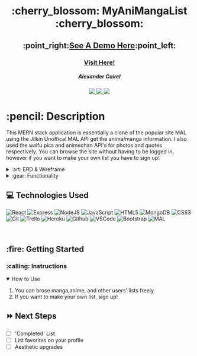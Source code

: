 <div align="center">
   <h1>:cherry_blossom: MyAniMangaList  :cherry_blossom: </h1>
    <h2>:point_right:<a href="https://vimeo.com/735621913">See A Demo Here</a>:point_left:</h2>

   <h3><a href="https://myanimanga.herokuapp.com/">Visit Here!</a></h3>                            
   <h5>Alexander Cairel</h5>                             
   <a href="https://github.com/ajcairel" target="_blank">
      <img src="https://img.shields.io/badge/-GitHub:ajcairel-darkgreen?style=flat&logo=medium"/>
   </a>
   <a href="https://www.linkedin.com/in/alexandercairel/" target="_blank">
      <img src="https://img.shields.io/badge/-linkedin.com/in/alexandercairel/-blue?style=flat&``logo=Linkedin&logoColor=white">
   </a> 
   <a href="mailto:alexanderjcairel@gmail.com" target="_blank">
      <img src="https://img.shields.io/badge/-alexanderjcairel@gmail.com-c14438?style=flat&logo=Gmail&``logoColor=white">
   </a>  

</div>

<h1>:pencil: Description</h1>
<p> This MERN stack application is essentially a clone of the popular site MAL using the Jilkin Unoffical MAL API get the anima/manga information. I also used the waifu pics and animechan API's for photos and quotes respectively. You can browse the site without having to be logged in, however if you want to make your own list you have to sign up!  </p>

<details>
<summary> :art: ERD & Wireframe </summary>

| Description | Screenshot |
|------------ | ------------|
| <h3 align="center">ERD</h3> | <img src="https://i.imgur.com/wIrsPpf.png" width="700"/> |
| <h3 align="center">Wireframe</h3> | <img src="https://i.imgur.com/zk6Vkjc.png" width="700"/> |
</details>

<details>
<summary> :gear: Functionality</summary>

| Description | Screenshot |
|------------ | ------------|
| <h3 align="center">Top Anime Page</h3> | <img src="https://i.imgur.com/GRcj471.png" width="700"/> |
| <h3 align="center">Top Manga Page</h3> | <img src="https://i.imgur.com/vQFA47n.png" width="700"/> |
| <h3 align="center">All Profiles Page</h3> | <img src="https://i.imgur.com/zsJtmgx.png" width="700"/> |
| <h3 align="center">Brand New User Profile</h3> | <img src="https://i.imgur.com/MHk76ZU.png" width="700"/> |
| <h3 align="center">Active User Profile</h3> | <img src="https://i.imgur.com/b7lBE3I.png" width="700"/> |
| <h3 align="center">Viewing Another User's Anime</h3> | <img src="https://i.imgur.com/jantJ1Q.png" width="700"/> |
| <h3 align="center">Viewing Another User's Manga</h3> | <img src="https://i.imgur.com/N5vVMSu.png" width="700"/> |
| <h3 align="center">Anime Detail Page</h3> | <img src="https://i.imgur.com/F37aHmf.png" width="700"/> |
| <h3 align="center">Added Anime Modal</h3> | <img src="https://i.imgur.com/KJc6HCp.png" width="700"/> |
| <h3 align="center">Login Page</h3> | <img src="https://i.imgur.com/MoxNBz4.png" width="700"/> |
| <h3 align="center">Sign Up Page</h3> | <img src="https://i.imgur.com/MnDGJHv.png" width="700"/> |
| <h3 align="center">Manga Detail Page</h3> | <img src="https://i.imgur.com/Jbmaw2P.png" width="700"/> |
| <h3 align="center">Your Manga List Page</h3> | <img src="https://i.imgur.com/loLOIsn.png" width="700"/> |
| <h3 align="center">Your Anime List Page</h3> | <img src="https://i.imgur.com/c30CR1N.png" width="700"/> |
| <h3 align="center">Anime Search Results</h3> | <img src="https://i.imgur.com/jLXRQGK.png" width="700"/> |
| <h3 align="center">Manga Search Results</h3> | <img src="https://i.imgur.com/ar4rgXS.png" width="700"/> |
| <h3 align="center">No Results Modal</h3> | <img src="https://i.imgur.com/WyYd4pU.png" width="700"/> |







</details>

## :computer: Technologies Used


![React](https://img.shields.io/badge/React-20232A?style=for-the-badge&logo=react&logoColor=61DAFB)
![Express](https://img.shields.io/badge/Express.js-000000?style=for-the-badge&logo=express&logoColor=white) 
![NodeJS](https://img.shields.io/badge/Node.js-339933?style=for-the-badge&logo=nodedotjs&logoColor=white)
![JavaScript](https://img.shields.io/badge/JavaScript-323330?style=for-the-badge&logo=javascript&logoColor=F7DF1E) 
![HTML5](https://img.shields.io/badge/HTML5-E34F26?style=for-the-badge&logo=html5&logoColor=white)
![MongoDB](	https://img.shields.io/badge/MongoDB-4EA94B?style=for-the-badge&logo=mongodb&logoColor=white)
![CSS3](https://img.shields.io/badge/CSS3-1572B6?style=for-the-badge&logo=css3&logoColor=white)
![Git](https://img.shields.io/badge/GIT-E44C30?style=for-the-badge&logo=git&logoColor=white)
![Trello](https://img.shields.io/badge/Trello-0052CC?style=for-the-badge&logo=trello&logoColor=white) 
![Heroku](https://img.shields.io/badge/Heroku-430098?style=for-the-badge&logo=heroku&logoColor=white)
![Github](https://img.shields.io/badge/GitHub-100000?style=for-the-badge&logo=github&logoColor=white)
![VSCode](https://img.shields.io/badge/Visual_Studio_Code-0078D4?style=for-the-badge&logo=visual%20studio%20code&logoColor=white)
![Bootstrap](https://img.shields.io/badge/Bootstrap-563D7C?style=for-the-badge&logo=bootstrap&logoColor=white)
![MAL](https://img.shields.io/badge/Myanimelist-2E51A2?style=for-the-badge&logo=myanimelist&logoColor=white)


<br />


<h2> :fire: Getting Started </h2>

<h3> :calling: Instructions </h3>
<details open>
<summary>How to Use</summary>
<ol>
<li>You can brose manga,anime, and other users' lists freely. </li>
<li>If you want to make your own list, sign up!</li>
</ol>
</details>


## :fast_forward: Next Steps   

- [ ] 'Completed' List
- [ ] List favorites on your profile 
- [ ] Aesthetic upgrades
